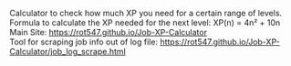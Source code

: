 Calculator to check how much XP you need for a certain range of levels.                                                                                                      
Formula to calculate the XP needed for the next level: XP(n) = 4n² + 10n                                                                  
Main Site: https://rot547.github.io/Job-XP-Calculator                                                    
Tool for scraping job info out of log file: https://rot547.github.io/Job-XP-Calculator/job_log_scrape.html
